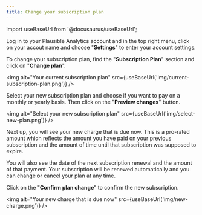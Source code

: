 ```yaml
---
title: Change your subscription plan
---
```


import useBaseUrl from '@docusaurus/useBaseUrl';

Log in to your Plausible Analytics account and in the top right menu, click on your accout name and choose "**Settings**" to enter your account settings.

To change your subscription plan, find the "**Subscription Plan**" section and click on "**Change plan**".

<img alt="Your current subscription plan" src={useBaseUrl('img/current-subscription-plan.png')} />

Select your new subscription plan and choose if you want to pay on a monthly or yearly basis. Then click on the "**Preview changes**" button.

<img alt="Select your new subscription plan" src={useBaseUrl('img/select-new-plan.png')} />

Next up, you will see your new charge that is due now. This is a pro-rated amount which reflects the amount you have paid on your previous subscription and the amount of time until that subscription was supposed to expire. 

You will also see the date of the next subscription renewal and the amount of that payment. Your subscription will be renewed automatically and you can change or cancel your plan at any time.

Click on the "**Confirm plan change**" to confirm the new subscription.

<img alt="Your new charge that is due now" src={useBaseUrl('img/new-charge.png')} />
